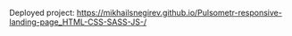 Deployed project:  https://mikhailsnegirev.github.io/Pulsometr-responsive-landing-page_HTML-CSS-SASS-JS-/

